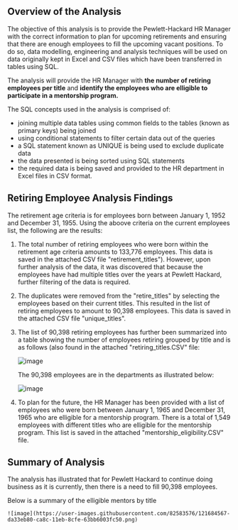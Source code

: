 ## Overview of the Analysis

The objective of this analysis is to provide the Pewlett-Hackard HR Manager with the correct information to plan for upcoming retirements and ensuring that there are enough employees to fill the upcoming vacant positions.
To do so, data modelling, engineering and analysis techniques will be used on data originally kept in Excel and CSV files which have been transferred in tables using SQL.

The analysis will provide the HR Manager with **the number of retiring employees per title** and **identify the employees who are elligible to participate in a mentorship program.**

The SQL concepts used in the analysis is comprised of:
- joining multiple data tables using common fields to the tables (known as primary keys) being joined
- using conditional statements to filter certain data out of the queries
- a SQL statement known as UNIQUE is being used to exclude duplicate data
- the data presented is being sorted using SQL statements
- the required data is being saved and provided to the HR department in Excel files in CSV  format.

## Retiring Employee Analysis Findings

The retirement age criteria is for employees born between January 1, 1952 and December 31, 1955.
Using the aboove criteria on the current employees list, the following are the results:

1.  The total number of retiring employees who were born within the retirement age criteria amounts to 133,776 employees.
    This data is saved in the attached CSV file "retirement_titles").
    However, upon further analysis of the data, it was discovered that because the employees have had multiple titles over the years at Pewlett Hackard, further filtering of the data is required.
    
2. The duplicates were removed from the "retire_titles" by selecting the employees based on their current titles. 
   This resulted in the list of retiring employees to amount to 90,398 employees.
   This data is saved in the attached CSV file "unique_titles".
   
3. The list of 90,398 retiring employees has further been summarized into a table showing the number of employees retiring grouped by title and is as follows (also found in the attached "retiring_titles.CSV" file:
     
     ![image](https://user-images.githubusercontent.com/82583576/121682005-8247b580-ca89-11eb-999b-b308c021c8c9.png)

    The 90,398 employees are in the departments as illustrated below:
    
    ![image](https://user-images.githubusercontent.com/82583576/121755629-a9cc6b80-cae5-11eb-91a7-462428096d18.png)


    

4.  To plan for the future, the HR Manager has been provided with a list of employees who were born between January 1, 1965 and December 31, 1965 who are elligible for a mentorship program. There is a total of 1,549 employees with different titles who are elligible for the mentorship program.
    This list is saved in the attached "mentorship_eligibility.CSV" file.
    
    
## Summary of Analysis
   
   The analysis has illustrated that for Pewlett Hackard to continue doing business as it is currently, then there is a need to fill 90,398 employees.
   
   
   Below is a summary of the elligible mentors by title 
    
    ![image](https://user-images.githubusercontent.com/82583576/121684567-da33eb80-ca8c-11eb-8cfe-63bb6003fc50.png)










